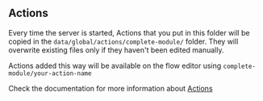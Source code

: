 ## Actions

Every time the server is started, Actions that you put in this folder will be copied in the `data/global/actions/complete-module/` folder.
They will overwrite existing files only if they haven't been edited manually.

Actions added this way will be available on the flow editor using `complete-module/your-action-name`

Check the documentation for more information about [Actions](https://botpress.io/docs/build/code#actions)
